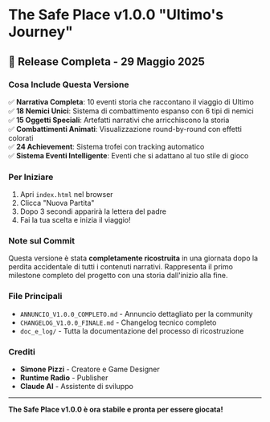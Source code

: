 # The Safe Place v1.0.0 "Ultimo's Journey"

## 🎯 Release Completa - 29 Maggio 2025

### Cosa Include Questa Versione

✅ **Narrativa Completa**: 10 eventi storia che raccontano il viaggio di Ultimo  
✅ **18 Nemici Unici**: Sistema di combattimento espanso con 6 tipi di nemici  
✅ **15 Oggetti Speciali**: Artefatti narrativi che arricchiscono la storia  
✅ **Combattimenti Animati**: Visualizzazione round-by-round con effetti colorati  
✅ **24 Achievement**: Sistema trofei con tracking automatico  
✅ **Sistema Eventi Intelligente**: Eventi che si adattano al tuo stile di gioco  

### Per Iniziare

1. Apri `index.html` nel browser
2. Clicca "Nuova Partita"
3. Dopo 3 secondi apparirà la lettera del padre
4. Fai la tua scelta e inizia il viaggio!

### Note sul Commit

Questa versione è stata **completamente ricostruita** in una giornata dopo la perdita accidentale di tutti i contenuti narrativi. Rappresenta il primo milestone completo del progetto con una storia dall'inizio alla fine.

### File Principali

- `ANNUNCIO_V1.0.0_COMPLETO.md` - Annuncio dettagliato per la community
- `CHANGELOG_V1.0.0_FINALE.md` - Changelog tecnico completo
- `doc_e_log/` - Tutta la documentazione del processo di ricostruzione

### Crediti

- **Simone Pizzi** - Creatore e Game Designer
- **Runtime Radio** - Publisher
- **Claude AI** - Assistente di sviluppo

---

**The Safe Place v1.0.0 è ora stabile e pronta per essere giocata!** 